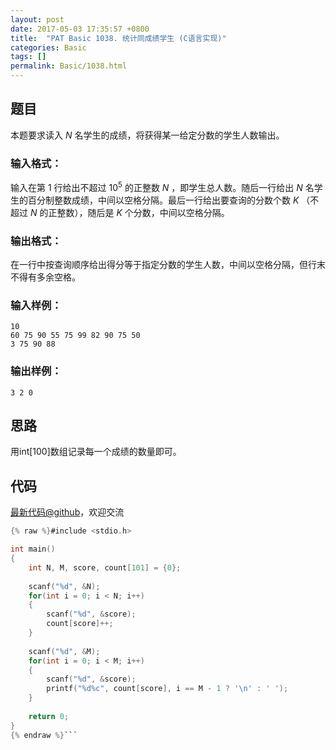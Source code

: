 ```yaml
---
layout: post
date: 2017-05-03 17:35:57 +0800
title:  "PAT Basic 1038. 统计同成绩学生 (C语言实现)"
categories: Basic
tags: []
permalink: Basic/1038.html
---
```


## 题目

本题要求读入 $N$ 名学生的成绩，将获得某一给定分数的学生人数输出。

### 输入格式：

输入在第 1 行给出不超过 $10^5$ 的正整数 $N$ ，即学生总人数。随后一行给出 $N$
名学生的百分制整数成绩，中间以空格分隔。最后一行给出要查询的分数个数 $K$ （不超过 $N$ 的正整数），随后是 $K$ 个分数，中间以空格分隔。

### 输出格式：

在一行中按查询顺序给出得分等于指定分数的学生人数，中间以空格分隔，但行末不得有多余空格。

### 输入样例：

    
    
    10
    60 75 90 55 75 99 82 90 75 50
    3 75 90 88
    

### 输出样例：

    
    
    3 2 0
    



## 思路

用int[100]数组记录每一个成绩的数量即可。

## 代码

[最新代码@github](https://github.com/OliverLew/PAT/blob/master/PATBasic/1038.c)，欢迎交流
```c
{% raw %}#include <stdio.h>

int main()
{
    int N, M, score, count[101] = {0};
    
    scanf("%d", &N);
    for(int i = 0; i < N; i++)
    {
        scanf("%d", &score);
        count[score]++;
    }
    
    scanf("%d", &M);
    for(int i = 0; i < M; i++)
    {
        scanf("%d", &score);
        printf("%d%c", count[score], i == M - 1 ? '\n' : ' ');
    }
    
    return 0;
}
{% endraw %}```